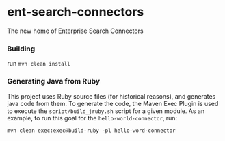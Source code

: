 # ent-search-connectors
The new home of Enterprise Search Connectors


### Building
run `mvn clean install`

### Generating Java from Ruby
This project uses Ruby source files (for historical reasons), and generates java code from them. To generate the code,
the Maven Exec Plugin is used to execute the `script/build_jruby.sh` script for a given module. As an example,
to run this goal for the `hello-world-connector`, run:

```shell
mvn clean exec:exec@build-ruby -pl hello-word-connector
```